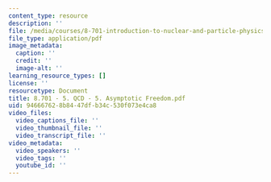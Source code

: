 ```yaml
---
content_type: resource
description: ''
file: /media/courses/8-701-introduction-to-nuclear-and-particle-physics-fall-2020/8701-5-qcd-5-asymptotic-freedom.pdf
file_type: application/pdf
image_metadata:
  caption: ''
  credit: ''
  image-alt: ''
learning_resource_types: []
license: ''
resourcetype: Document
title: 8.701 - 5. QCD - 5. Asymptotic Freedom.pdf
uid: 94666762-8b84-47df-b34c-530f073e4ca8
video_files:
  video_captions_file: ''
  video_thumbnail_file: ''
  video_transcript_file: ''
video_metadata:
  video_speakers: ''
  video_tags: ''
  youtube_id: ''
---
```

